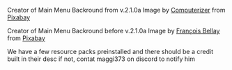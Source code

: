 Creator of Main Menu Backround from v.2.1.0a Image by <a href="https://pixabay.com/users/Computerizer-4588466/?utm_source=link-attribution&amp;utm_medium=referral&amp;utm_campaign=image&amp;utm_content=3617337">Computerizer</a> from <a href="https://pixabay.com/?utm_source=link-attribution&amp;utm_medium=referral&amp;utm_campaign=image&amp;utm_content=3617337">Pixabay</a>

Creator of Main Menu Backround before v.2.1.0a Image by <a href="https://pixabay.com/users/Francois_Bellay-3621440/?utm_source=link-attribution&amp;utm_medium=referral&amp;utm_campaign=image&amp;utm_content=1870748">François Bellay</a> from <a href="https://pixabay.com/?utm_source=link-attribution&amp;utm_medium=referral&amp;utm_campaign=image&amp;utm_content=1870748">Pixabay</a>

We have a few resource packs preinstalled and there should be a credit built in their desc if not, contat maggi373 on discord to notify him
